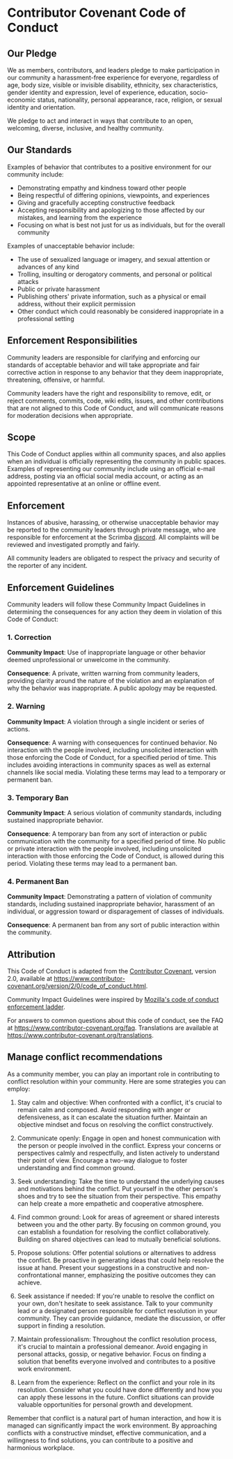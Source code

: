 # Contributor Covenant Code of Conduct

## Our Pledge

We as members, contributors, and leaders pledge to make participation in our
community a harassment-free experience for everyone, regardless of age, body
size, visible or invisible disability, ethnicity, sex characteristics, gender
identity and expression, level of experience, education, socio-economic status,
nationality, personal appearance, race, religion, or sexual identity
and orientation.

We pledge to act and interact in ways that contribute to an open, welcoming,
diverse, inclusive, and healthy community.

## Our Standards

Examples of behavior that contributes to a positive environment for our
community include:

* Demonstrating empathy and kindness toward other people
* Being respectful of differing opinions, viewpoints, and experiences
* Giving and gracefully accepting constructive feedback
* Accepting responsibility and apologizing to those affected by our mistakes,
  and learning from the experience
* Focusing on what is best not just for us as individuals, but for the
  overall community

Examples of unacceptable behavior include:

* The use of sexualized language or imagery, and sexual attention or
  advances of any kind
* Trolling, insulting or derogatory comments, and personal or political attacks
* Public or private harassment
* Publishing others' private information, such as a physical or email
  address, without their explicit permission
* Other conduct which could reasonably be considered inappropriate in a
  professional setting

## Enforcement Responsibilities

Community leaders are responsible for clarifying and enforcing our standards of
acceptable behavior and will take appropriate and fair corrective action in
response to any behavior that they deem inappropriate, threatening, offensive,
or harmful.

Community leaders have the right and responsibility to remove, edit, or reject
comments, commits, code, wiki edits, issues, and other contributions that are
not aligned to this Code of Conduct, and will communicate reasons for moderation
decisions when appropriate.

## Scope

This Code of Conduct applies within all community spaces, and also applies when
an individual is officially representing the community in public spaces.
Examples of representing our community include using an official e-mail address,
posting via an official social media account, or acting as an appointed
representative at an online or offline event.

## Enforcement

Instances of abusive, harassing, or otherwise unacceptable behavior may be
reported to the community leaders through private message, who are 
responsible for enforcement at the Scrimba [discord](https://discord.com/invite/nDebDaqCcR).
All complaints will be reviewed and investigated promptly and fairly.

All community leaders are obligated to respect the privacy and security of the
reporter of any incident.

## Enforcement Guidelines

Community leaders will follow these Community Impact Guidelines in determining
the consequences for any action they deem in violation of this Code of Conduct:

### 1. Correction

**Community Impact**: Use of inappropriate language or other behavior deemed
unprofessional or unwelcome in the community.

**Consequence**: A private, written warning from community leaders, providing
clarity around the nature of the violation and an explanation of why the
behavior was inappropriate. A public apology may be requested.

### 2. Warning

**Community Impact**: A violation through a single incident or series
of actions.

**Consequence**: A warning with consequences for continued behavior. No
interaction with the people involved, including unsolicited interaction with
those enforcing the Code of Conduct, for a specified period of time. This
includes avoiding interactions in community spaces as well as external channels
like social media. Violating these terms may lead to a temporary or
permanent ban.

### 3. Temporary Ban

**Community Impact**: A serious violation of community standards, including
sustained inappropriate behavior.

**Consequence**: A temporary ban from any sort of interaction or public
communication with the community for a specified period of time. No public or
private interaction with the people involved, including unsolicited interaction
with those enforcing the Code of Conduct, is allowed during this period.
Violating these terms may lead to a permanent ban.

### 4. Permanent Ban

**Community Impact**: Demonstrating a pattern of violation of community
standards, including sustained inappropriate behavior,  harassment of an
individual, or aggression toward or disparagement of classes of individuals.

**Consequence**: A permanent ban from any sort of public interaction within
the community.

## Attribution

This Code of Conduct is adapted from the [Contributor Covenant][homepage],
version 2.0, available at
https://www.contributor-covenant.org/version/2/0/code_of_conduct.html.

Community Impact Guidelines were inspired by [Mozilla's code of conduct
enforcement ladder](https://github.com/mozilla/diversity).

[homepage]: https://www.contributor-covenant.org

For answers to common questions about this code of conduct, see the FAQ at
https://www.contributor-covenant.org/faq. Translations are available at
https://www.contributor-covenant.org/translations.

## Manage conflict recommendations

As a community member, you can play an important role in contributing to conflict resolution within your community. Here are some strategies you can employ:

1. Stay calm and objective: When confronted with a conflict, it's crucial to remain calm and composed. Avoid responding with anger or defensiveness, as it can escalate the situation further. Maintain an objective mindset and focus on resolving the conflict constructively.

2. Communicate openly: Engage in open and honest communication with the person or people involved in the conflict. Express your concerns or perspectives calmly and respectfully, and listen actively to understand their point of view. Encourage a two-way dialogue to foster understanding and find common ground.

3. Seek understanding: Take the time to understand the underlying causes and motivations behind the conflict. Put yourself in the other person's shoes and try to see the situation from their perspective. This empathy can help create a more empathetic and cooperative atmosphere.

4. Find common ground: Look for areas of agreement or shared interests between you and the other party. By focusing on common ground, you can establish a foundation for resolving the conflict collaboratively. Building on shared objectives can lead to mutually beneficial solutions.

5. Propose solutions: Offer potential solutions or alternatives to address the conflict. Be proactive in generating ideas that could help resolve the issue at hand. Present your suggestions in a constructive and non-confrontational manner, emphasizing the positive outcomes they can achieve.

6. Seek assistance if needed: If you're unable to resolve the conflict on your own, don't hesitate to seek assistance. Talk to your community lead or a designated person responsible for conflict resolution in your community. They can provide guidance, mediate the discussion, or offer support in finding a resolution.

7. Maintain professionalism: Throughout the conflict resolution process, it's crucial to maintain a professional demeanor. Avoid engaging in personal attacks, gossip, or negative behavior. Focus on finding a solution that benefits everyone involved and contributes to a positive work environment.

8. Learn from the experience: Reflect on the conflict and your role in its resolution. Consider what you could have done differently and how you can apply these lessons in the future. Conflict situations can provide valuable opportunities for personal growth and development.

Remember that conflict is a natural part of human interaction, and how it is managed can significantly impact the work environment. By approaching conflicts with a constructive mindset, effective communication, and a willingness to find solutions, you can contribute to a positive and harmonious workplace.